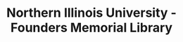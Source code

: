 ---
layout: repo
title: "Northern Illinois University - Founders Memorial Library"
id: 15438
permalink: repos/15438/
---